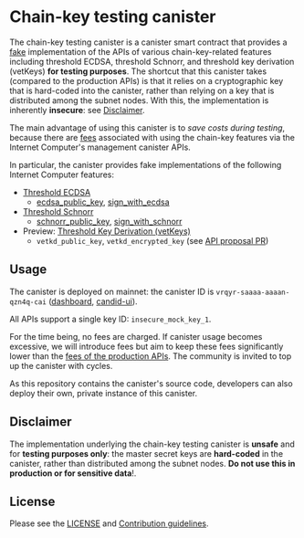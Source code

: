 # Chain-key testing canister

The chain-key testing canister is a canister smart contract that provides a [fake](https://www.martinfowler.com/articles/mocksArentStubs.html#TheDifferenceBetweenMocksAndStubs) implementation of the APIs of various chain-key-related features including threshold ECDSA, threshold Schnorr, and threshold key derivation (vetKeys) **for testing purposes**. The shortcut that this canister takes (compared to the production APIs) is that it relies on a cryptographic key that is hard-coded into the canister, rather than relying on a key that is distributed among the subnet nodes. With this, the implementation is inherently **insecure**: see [Disclaimer](#disclaimer).

The main advantage of using this canister is to *save costs during testing*, because there are [fees](https://internetcomputer.org/docs/current/references/t-sigs-how-it-works#api-fees) associated with using the chain-key features via the Internet Computer's management canister APIs.

In particular, the canister provides fake implementations of the following Internet Computer features:
* [Threshold ECDSA](https://internetcomputer.org/docs/current/developer-docs/smart-contracts/signatures/t-ecdsa)
    * [ecdsa_public_key](https://internetcomputer.org/docs/current/references/ic-interface-spec#ic-ecdsa_public_key), [sign_with_ecdsa](https://internetcomputer.org/docs/current/references/ic-interface-spec#ic-sign_with_ecdsa)
* [Threshold Schnorr](https://internetcomputer.org/docs/current/developer-docs/smart-contracts/signatures/t-schnorr)
    * [schnorr_public_key](https://internetcomputer.org/docs/current/references/ic-interface-spec#ic-schnorr_public_key), [sign_with_schnorr](https://internetcomputer.org/docs/current/references/ic-interface-spec#ic-sign_with_schnorr)
* Preview: [Threshold Key Derivation (vetKeys)](https://internetcomputer.org/docs/current/developer-docs/smart-contracts/encryption/vetkeys)
    * `vetkd_public_key`, `vetkd_encrypted_key` (see [API proposal PR](https://github.com/dfinity/interface-spec/pull/158))

## Usage

The canister is deployed on mainnet: the canister ID is `vrqyr-saaaa-aaaan-qzn4q-cai` ([dashboard](https://dashboard.internetcomputer.org/canister/vrqyr-saaaa-aaaan-qzn4q-cai), [candid-ui](https://a4gq6-oaaaa-aaaab-qaa4q-cai.raw.icp0.io/?id=vrqyr-saaaa-aaaan-qzn4q-cai)).

All APIs support a single key ID: `insecure_mock_key_1`.

For the time being, no fees are charged. If canister usage becomes excessive, we will introduce fees but aim to keep these fees significantly lower than the [fees of the production APIs](https://internetcomputer.org/docs/current/references/t-sigs-how-it-works#api-fee). The community is invited to top up the canister with cycles.

As this repository contains the canister's source code, developers can also deploy their own, private instance of this canister.

## Disclaimer

The implementation underlying the chain-key testing canister is **unsafe** and for **testing purposes only**: the master secret keys are **hard-coded** in the canister, rather than distributed among the subnet nodes. **Do not use this in production or for sensitive data**!.

## License

Please see the [LICENSE](LICENSE) and [Contribution guidelines](CONTRIBUTING.md).